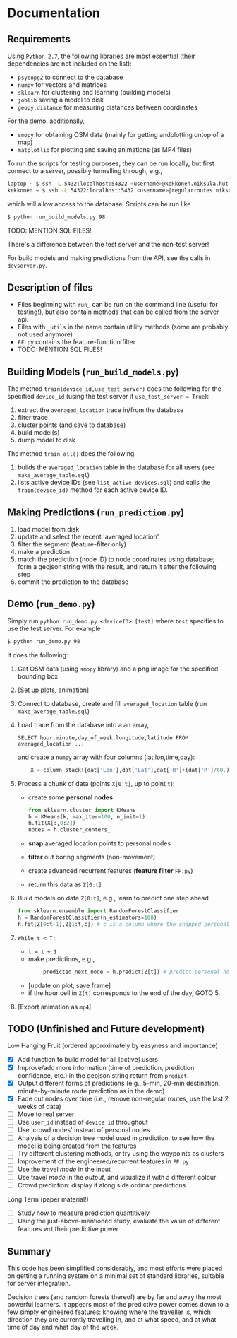 # Documentation

## Requirements

Using `Python 2.7`, the following libraries are most essential (their dependencies are not included on the list):

* `psycopg2` to connect to the database
* `numpy` for vectors and matrices
* `sklearn` for clustering and learning (building models)
* `joblib` saving a model to disk
* `geopy.distance` for measuring distances between coordinates

For the demo, additionally,

* `smopy` for obtaining OSM data (mainly for getting andplotting ontop of a map)
* `matplotlib` for plotting and saving animations (as MP4 files)

To run the scripts for testing purposes, they can be run locally, but first connect to a server, possibly tunnelling through, e.g., 

```sh
laptop ~ $ ssh -L 5432:localhost:54322 <username>@kekkonen.niksula.hut.fi
kekkonen ~ $ ssh -L 54322:localhost:5432 <username>@regularroutes.niksula.hut.fi
```

which will allow access to the database.  Scripts can be run like
```sh
$ python run_build_models.py 98
```

TODO: MENTION SQL FILES!

There's a difference between the test server and the non-test server!

For build models and making predictions from the API, see the calls in `devserver.py`.


## Description of files

* Files beginning with `run_` can be run on the command line (useful for testing!), but also contain methods that can be called from the server api.
* Files with `_utils` in the name contain utility methods (some are probably not used anymore)
* `FF.py` contains the feature-function filter
* TODO: MENTION SQL FILES!

## Building Models (`run_build_models.py`)

The method `train(device_id,use_test_server)` does the following for the specified `device_id` (using the test server if `use_test_server = True`):

1. extract the `averaged_location` trace in/from the database
2. filter trace 
3. cluster points (and save to database)
4. build model(s)
5. dump model to disk

The method `train_all()` does the following

1. builds the `averaged_location` table in the database for all users (see `make_average_table.sql`)
2. lists active device IDs (see `list_active_devices.sql`) and calls the `train(device_id)` method for each active device ID.

## Making Predictions (`run_prediction.py`)

1. load model from disk
2. update and select the recent 'averaged location'
3. filter the segment (feature-filter only)
4. make a prediction
5. match the prediction (node ID) to node coordinates using database; form a geojson string with the result, and return it after the following step
6. commit the prediction to the database 

## Demo (`run_demo.py`)

Simply run `python run_demo.py <deviceID> [test]` where `test` specifies to use the test server. For example

```sh
$ python run_demo.py 98
```

It does the following:

1. Get OSM data (using `smopy` library) and a png image for the specified bounding box
2. [Set up plots, animation]
3. Connect to database, create and fill `averaged_location` table (run `make_average_table.sql`)
4. Load trace from the database into a an array, 
	```
	SELECT hour,minute,day_of_week,longitude,latitude FROM averaged_location ...

	```

	and create a `numpy` array with four columns (lat,lon,time,day):
	```python
		X = column_stack([dat['Lon'],dat['Lat'],dat['H']+(dat['M']/60.),dat['DoW']])
	```

5. Process a chunk of data (points `X[0:t]`, up to point `t`):
	* create some **personal nodes**

		```python
		from sklearn.cluster import KMeans
		h = KMeans(k, max_iter=100, n_init=1)
		h.fit(X[:,0:2])
		nodes = h.cluster_centers_
		```
    * **snap** averaged location points to personal nodes
	* **filter** out boring segments (non-movement)
	* create advanced recurrent features (**feature filter** `FF.py`)
	* return this data as `Z[0:t]`	

6. Build models on data `Z[0:t]`, e.g., learn to predict one step ahead

	```python
	from sklearn.ensemble import RandomForestClassifier
	h = RandomForestClassifier(n_estimators=100)
    h.fit(Z[0:t-1],Z[1:t,c]) # c is a column where the snapped personal node ID is stored
	```

7. `While t < T:`
    * `t = t + 1`
	* make predictions, e.g.,
	```python
            predicted_next_node = h.predict(Z[t]) # predict personal node, at time `t+1`
	```
	* [update on plot, save frame]
	* if the hour cell in `Z[t]` corresponds to the end of the day, GOTO 5.
8. [Export animation as `mp4`]

## TODO (Unfinished and Future development)

Low Hanging Fruit (ordered approximately by easyness and importance)

- [x] Add function to build model for all [active] users
- [x] Improve/add more information (time of prediction, prediction confidence, etc.) in the geojson string return from `predict`.
- [x] Output different forms of predictions (e.g., 5-min, 20-min destination, minute-by-minute route prediction as in the demo)
- [x] Fade out nodes over time (i.e., remove non-regular routes, use the last 2 weeks of data)
- [ ] Move to real server
- [ ] Use `user_id` instead of `device id` throughout
- [ ] Use 'crowd nodes' instead of personal nodes
- [ ] Analysis of a decision tree model used in prediction, to see how the model is being created from the features
- [ ] Try different clustering methods, or try using the waypoints as clusters
- [ ] Improvement of the engineered/recurrent features in `FF.py` 
- [ ] Use the travel *mode* in the input 
- [ ] Use travel *mode* in the _output_, and visualize it with a different colour
- [ ] Crowd prediction: display it along side ordinar predictions

Long Term (paper material!)

- [ ] Study how to measure prediction quantitively
- [ ] Using the just-above-mentioned study, evaluate the value of different features wrt their predictive power 

## Summary

This code has been simplified considerably, and most efforts were placed on getting a running system on a minimal set of standard libraries, suitable for server integration. 

Decision trees (and random forests thereof) are by far and away the most powerful learners. It appears most of the predictive power comes down to a few simply engineered features: knowing where the traveller is, which direction they are currently travelling in, and at what speed, and at what time of day and what day of the week.
